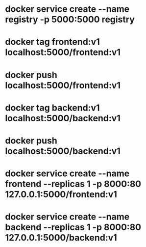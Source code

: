 # docker service create --name registry -p 5000:5000 registry

# docker tag frontend:v1 localhost:5000/frontend:v1

# docker push localhost:5000/frontend:v1

# docker tag backend:v1 localhost:5000/backend:v1

# docker push localhost:5000/backend:v1

# docker service create --name frontend --replicas 1 -p 8000:80 127.0.0.1:5000/frontend:v1

# docker service create --name backend --replicas 1 -p 8000:80 127.0.0.1:5000/backend:v1
